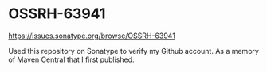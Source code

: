 # OSSRH-63941

https://issues.sonatype.org/browse/OSSRH-63941

Used this repository on Sonatype to verify my Github account. As a memory of Maven Central that I first published.
